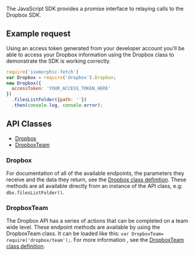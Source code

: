 The JavaScript SDK provides a promise interface to relaying calls to the Dropbox SDK.

## Example request
Using an access token generated from your developer account you'll be able to access your Dropbox information using the Dropbox class to demonstrate the SDK is working correctly.

```javascript
require('isomorphic-fetch')
var Dropbox = require('dropbox').Dropbox;
new Dropbox({
  accessToken: 'YOUR_ACCESS_TOKEN_HERE'
})
  .filesListFolder({path: ''})
  .then(console.log, console.error);
```

## API Classes

- [Dropbox](Dropbox.html)
- [DropboxTeam](DropboxTeam.html)

### Dropbox

For documentation of all of the available endpoints, the parameters they receive and the data they return, see the [Dropbox class definition](http://dropbox.github.io/dropbox-sdk-js/DropboxTeam.html). These methods are all available directly from an instance of the API class, e.g: `dbx.filesListFolder()`.

### DropboxTeam

The Dropbox API has a series of actions that can be completed on a team wide level. These endpoint methods are available by using the DropboxTeam class. It can be loaded like this: `var DropboxTeam= require('dropbox/team');`. For more information , see the [DropboxTeam class definition](http://dropbox.github.io/dropbox-sdk-js/DropboxTeam.html).
